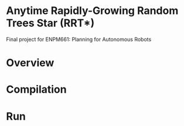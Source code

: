 # Anytime Rapidly-Growing Random Trees Star (RRT*)
Final project for ENPM661: Planning for Autonomous Robots

# Overview
# Compilation
# Run
